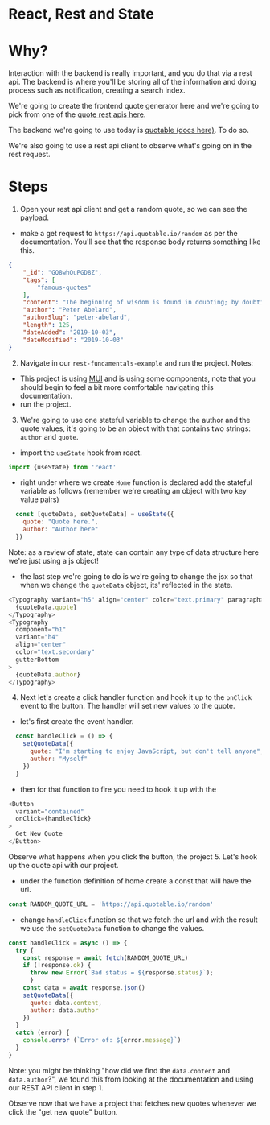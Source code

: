 # React, Rest and State

# Why?

Interaction with the backend is really important, and you do that via a rest api. The backend is where you'll be storing all of the information and doing process such as notification, creating a search index.

We're going to create the frontend quote generator here and we're going to pick from one of the [quote rest apis here](https://github.com/public-apis/public-apis#personality).

The backend we're going to use today is [quotable (docs here)](https://github.com/lukePeavey/quotable).
To do so.

We're also going to use a rest api client to observe what's going on in the rest request.

# Steps

1. Open your rest api client and get a random quote, so we can see the payload.
- make a get request to `https://api.quotable.io/random` as per the documentation.
You'll see that the response body returns something like this.
```json
{
    "_id": "GQ8whOuPGD8Z",
    "tags": [
        "famous-quotes"
    ],
    "content": "The beginning of wisdom is found in doubting; by doubting we come to the question, and by seeking we may come upon the truth.",
    "author": "Peter Abelard",
    "authorSlug": "peter-abelard",
    "length": 125,
    "dateAdded": "2019-10-03",
    "dateModified": "2019-10-03"
}
```
2. Navigate in our `rest-fundamentals-example` and run the project.
Notes:
- This project is using [MUI](https://mui.com/) and is using some components, note that you should begin to feel a bit more comfortable navigating this documentation.
- run the project. 
3. We're going to use one stateful variable to change the author and the quote values, it's going to be an object with that contains two strings: `author` and `quote`.
- import the `useState` hook from react.
```js
import {useState} from 'react'
```
- right under where we create `Home` function is declared add the stateful variable as follows (remember we're creating an object with two key value pairs)
```js
  const [quoteData, setQuoteData] = useState({
    quote: "Quote here.",
    author: "Author here"
  })
```
Note: as a review of state, state can contain any type of data structure here we're just using a js object!
- the last step we're going to do is we're going to change the jsx so that when we change the `quoteData` object, its' reflected in the state.
```js
<Typography variant="h5" align="center" color="text.primary" paragraph>
  {quoteData.quote}
</Typography>
<Typography
  component="h1"
  variant="h4"
  align="center"
  color="text.secondary"
  gutterBottom
>
  {quoteData.author}
</Typography>
```

4. Next let's create a click handler function and hook it up to the `onClick` event to the button. The handler will set new values to the quote.
- let's first create the event handler.
```js
  const handleClick = () => {
    setQuoteData({
      quote: "I'm starting to enjoy JavaScript, but don't tell anyone",
      author: "Myself"
    })
  }
```
- then for that function to fire you need to hook it up with the 
```js
<Button
  variant="contained"
  onClick={handleClick}
>
  Get New Quote
</Button>
```
Observe what happens when you click the button, the project 
5. Let's hook up the quote api with our project.
- under the function definition of home create a const that will have the url.
```js
const RANDOM_QUOTE_URL = 'https://api.quotable.io/random'
```
- change `handleClick` function so that we fetch the url and with the result we use the `setQuoteData` function to change the values.
```js
const handleClick = async () => {
  try {
    const response = await fetch(RANDOM_QUOTE_URL)
    if (!response.ok) {
      throw new Error(`Bad status = ${response.status}`);
      }
    const data = await response.json()
    setQuoteData({
      quote: data.content,
      author: data.author
    })
  } 
  catch (error) {
    console.error (`Error of: ${error.message}`)
  } 
}
```
Note: you might be thinking "how did we find the `data.content` and `data.author`?", we found this from looking at the documentation and using our REST API client in step 1.

Observe now that we have a project that fetches new quotes whenever we click the "get new quote" button.
